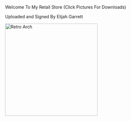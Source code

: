 <p>Welcome To My Retail Store (Click Pictures For Downloads)</p>

<p>Uploaded and Signed By Elijah Garrett</p>

<p><a href="ms-windows-store://pdp/?productid=9PKSXSHHZ9NB"><img alt="Retro Arch" src="https://pbs.twimg.com/profile_images/1145524454170062848/U4lxVYEw_400x400.png" style="height:300px; width:300px" /></a></p>
